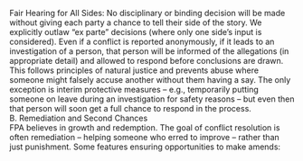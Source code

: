 Fair Hearing for All Sides: No disciplinary or binding decision will be made without giving each party a chance to tell their side of the story. We explicitly outlaw “ex parte” decisions (where only one side’s input is considered). Even if a conflict is reported anonymously, if it leads to an investigation of a person, that person will be informed of the allegations (in appropriate detail) and allowed to respond before conclusions are drawn. This follows principles of natural justice and prevents abuse where someone might falsely accuse another without them having a say. The only exception is interim protective measures – e.g., temporarily putting someone on leave during an investigation for safety reasons – but even then that person will soon get a full chance to respond in the process.  
B. Remediation and Second Chances  
FPA believes in growth and redemption. The goal of conflict resolution is often remediation – helping someone who erred to improve – rather than just punishment. Some features ensuring opportunities to make amends: